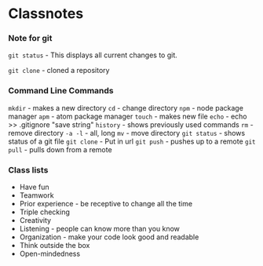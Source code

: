 # Classnotes
### Note for git

`git status` - This displays all current changes to git.

`git clone` - cloned a repository

### Command Line Commands
`mkdir` - makes a new directory
`cd` - change directory
`npm` - node package manager
`apm` - atom package manager
`touch` - makes new file
`echo` - echo >> .gitignore "save string"
`history` - shows previously used commands
`rm` - remove directory
`-a -l` - all, long
`mv` - move directory
`git status` - shows status of a git file
`git clone` - Put in url
`git push` - pushes up to a remote
`git pull` - pulls down from a remote

### Class lists
- Have fun
- Teamwork
- Prior experience - be receptive to change all the time
- Triple checking
- Creativity
- Listening - people can know more than you know
- Organization - make your code look good and readable
- Think outside the box
- Open-mindedness

